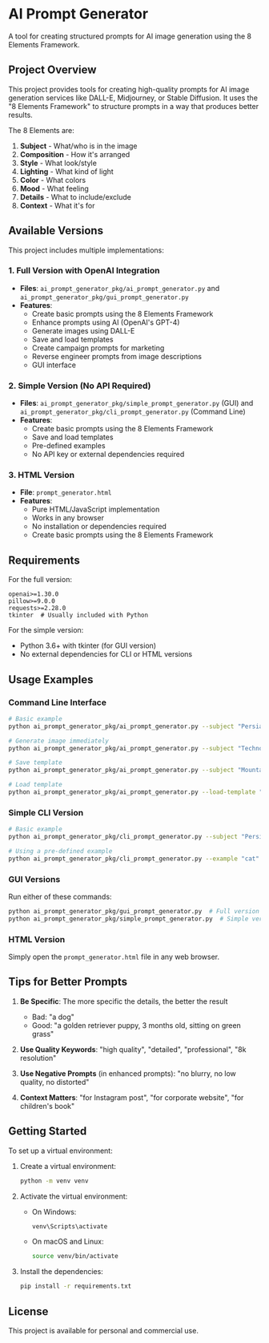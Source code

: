 # AI Prompt Generator

A tool for creating structured prompts for AI image generation using the 8 Elements Framework.

## Project Overview

This project provides tools for creating high-quality prompts for AI image generation services like DALL-E, Midjourney, or Stable Diffusion. It uses the "8 Elements Framework" to structure prompts in a way that produces better results.

The 8 Elements are:

1.  **Subject** - What/who is in the image
2.  **Composition** - How it's arranged
3.  **Style** - What look/style
4.  **Lighting** - What kind of light
5.  **Color** - What colors
6.  **Mood** - What feeling
7.  **Details** - What to include/exclude
8.  **Context** - What it's for

## Available Versions

This project includes multiple implementations:

### 1. Full Version with OpenAI Integration

- **Files**: `ai_prompt_generator_pkg/ai_prompt_generator.py` and `ai_prompt_generator_pkg/gui_prompt_generator.py`
- **Features**:
  - Create basic prompts using the 8 Elements Framework
  - Enhance prompts using AI (OpenAI's GPT-4)
  - Generate images using DALL-E
  - Save and load templates
  - Create campaign prompts for marketing
  - Reverse engineer prompts from image descriptions
  - GUI interface

### 2. Simple Version (No API Required)

- **Files**: `ai_prompt_generator_pkg/simple_prompt_generator.py` (GUI) and `ai_prompt_generator_pkg/cli_prompt_generator.py` (Command Line)
- **Features**:
  - Create basic prompts using the 8 Elements Framework
  - Save and load templates
  - Pre-defined examples
  - No API key or external dependencies required

### 3. HTML Version

- **File**: `prompt_generator.html`
- **Features**:
  - Pure HTML/JavaScript implementation
  - Works in any browser
  - No installation or dependencies required
  - Create basic prompts using the 8 Elements Framework

## Requirements

For the full version:

```
openai>=1.30.0
pillow>=9.0.0
requests>=2.28.0
tkinter  # Usually included with Python
```

For the simple version:

- Python 3.6+ with tkinter (for GUI version)
- No external dependencies for CLI or HTML versions

## Usage Examples

### Command Line Interface

```bash
# Basic example
python ai_prompt_generator_pkg/ai_prompt_generator.py --subject "Persian cat" --style "professional photography" --enhance

# Generate image immediately
python ai_prompt_generator_pkg/ai_prompt_generator.py --subject "Technology company logo" --style "minimalist" --colors "blue and white" --generate

# Save template
python ai_prompt_generator_pkg/ai_prompt_generator.py --subject "Mountain landscape" --style "oil painting" --mood "calm" --save-template "mountain_template.json"

# Load template
python ai_prompt_generator_pkg/ai_prompt_generator.py --load-template "mountain_template.json" --enhance --generate
```

### Simple CLI Version

```bash
# Basic example
python ai_prompt_generator_pkg/cli_prompt_generator.py --subject "Persian cat" --style "professional photography"

# Using a pre-defined example
python ai_prompt_generator_pkg/cli_prompt_generator.py --example "cat"
```

### GUI Versions

Run either of these commands:

```bash
python ai_prompt_generator_pkg/gui_prompt_generator.py  # Full version with OpenAI integration
python ai_prompt_generator_pkg/simple_prompt_generator.py  # Simple version without API requirements
```

### HTML Version

Simply open the `prompt_generator.html` file in any web browser.

## Tips for Better Prompts

1.  **Be Specific**: The more specific the details, the better the result

    - Bad: "a dog"
    - Good: "a golden retriever puppy, 3 months old, sitting on green grass"

2.  **Use Quality Keywords**:
    "high quality", "detailed", "professional", "8k resolution"

3.  **Use Negative Prompts** (in enhanced prompts):
    "no blurry, no low quality, no distorted"

4.  **Context Matters**:
    "for Instagram post", "for corporate website", "for children's book"

## Getting Started

To set up a virtual environment:

1.  Create a virtual environment:

    ```bash
    python -m venv venv
    ```

2.  Activate the virtual environment:

    - On Windows:

      ```bash
      venv\Scripts\activate
      ```

    - On macOS and Linux:

      ```bash
      source venv/bin/activate
      ```

3.  Install the dependencies:

    ```bash
    pip install -r requirements.txt
    ```

## License

This project is available for personal and commercial use.
